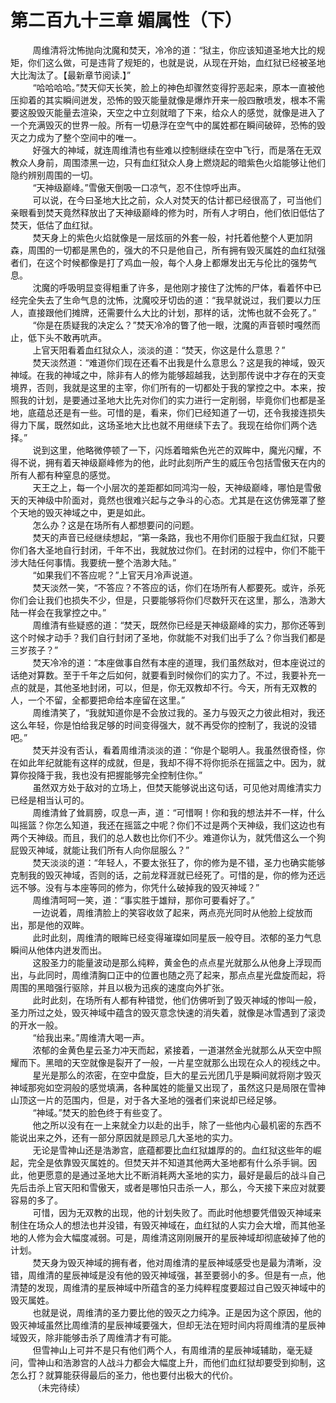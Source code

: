 <h1>第二百九十三章 媚属性（下）</h1>
<div id="content">&nbsp&nbsp&nbsp&nbsp&nbsp&nbsp&nbsp&nbsp
 周维清将沈怖抛向沈魔和焚天，冷冷的道：“狱主，你应该知道圣地大比的规矩，你们这么做，可是违背了规矩的，也就是说，从现在开始，血红狱已经被圣地大比淘汰了。【最新章节阅读.】”
 <br/>&nbsp&nbsp&nbsp&nbsp&nbsp&nbsp&nbsp&nbsp
 “哈哈哈哈。”焚天仰天长笑，脸上的神色却骤然变得狞恶起来，原本一直被他压抑着的其实瞬间迸发，恐怖的毁灭能量就像是爆炸开来一般四散喷发，根本不需要这股毁灭能量去渲染，天空之中立刻就暗了下来，给众人的感觉，就像是进入了一个充满毁灭的世界一般。所有一切悬浮在空气中的属姓都在瞬间破碎，恐怖的毁灭之力成为了整个空间中的唯一。
 <br/>&nbsp&nbsp&nbsp&nbsp&nbsp&nbsp&nbsp&nbsp
 好强大的神域，就连周维清也有些难以控制继续在空中飞行，而是落在无双教众人身前，周围漆黑一边，只有血红狱众人身上燃烧起的暗紫色火焰能够让他们隐约辨别周围的一切。
 <br/>&nbsp&nbsp&nbsp&nbsp&nbsp&nbsp&nbsp&nbsp
 “天神级巅峰。”雪傲天倒吸一口凉气，忍不住惊呼出声。
 <br/>&nbsp&nbsp&nbsp&nbsp&nbsp&nbsp&nbsp&nbsp
 可以说，在今曰圣地大比之前，众人对焚天的估计都已经很高了，可当他们亲眼看到焚天竟然释放出了天神级巅峰的修为时，所有人才明白，他们依旧低估了焚天，低估了血红狱。
 <br/>&nbsp&nbsp&nbsp&nbsp&nbsp&nbsp&nbsp&nbsp
 焚天身上的紫色火焰就像是一层炫丽的外套一般，衬托着他整个人更加阴森，周围的一切都是黑色的，强大的不只是他自己，所有拥有毁灭属姓的血红狱强者们，在这个时候都像是打了鸡血一般，每个人身上都爆发出无与伦比的强势气息。
 <br/>&nbsp&nbsp&nbsp&nbsp&nbsp&nbsp&nbsp&nbsp
 沈魔的呼吸明显变得粗重了许多，是他刚才接住了沈怖的尸体，看着怀中已经完全失去了生命气息的沈怖，沈魔咬牙切齿的道：“我早就说过，我们要以力压人，直接跟他们摊牌，还需要什么大比的计划，那样的话，沈怖也就不会死了。”
 <br/>&nbsp&nbsp&nbsp&nbsp&nbsp&nbsp&nbsp&nbsp
 “你是在质疑我的决定么？”焚天冷冷的瞥了他一眼，沈魔的声音顿时嘎然而止，低下头不敢再吭声。
 <br/>&nbsp&nbsp&nbsp&nbsp&nbsp&nbsp&nbsp&nbsp
 上官天阳看着血红狱众人，淡淡的道：“焚天，你这是什么意思？”
 <br/>&nbsp&nbsp&nbsp&nbsp&nbsp&nbsp&nbsp&nbsp
 焚天淡然道：“难道你们现在还看不出我是什么意思么？这是我的神域，毁灭神域。在我的神域之中，除非有人的修为能够超越我，达到那传说中才存在的天变境界，否则，我就是这里的主宰，你们所有的一切都处于我的掌控之中。本来，按照我的计划，是要通过圣地大比先对你们的实力进行一定削弱，毕竟你们也都是圣地，底蕴总还是有一些。可惜的是，看来，你们已经知道了一切，还令我接连损失得力下属，既然如此，这场圣地大比也就不用继续下去了。我现在给你们两个选择。”
 <br/>&nbsp&nbsp&nbsp&nbsp&nbsp&nbsp&nbsp&nbsp
 说到这里，他略微停顿了一下，闪烁着暗紫色光芒的双眸中，魔光闪耀，不得不说，拥有着天神级巅峰修为的他，此时此刻所产生的威压令包括雪傲天在内的所有人都有种窒息的感觉。
 <br/>&nbsp&nbsp&nbsp&nbsp&nbsp&nbsp&nbsp&nbsp
 天王之上，每一个小层次的差距都如同鸿沟一般，天神级巅峰，哪怕是雪傲天的天神级中阶面对，竟然也很难兴起与之争斗的心态。尤其是在这仿佛笼罩了整个天地的毁灭神域之中，更是如此。
 <br/>&nbsp&nbsp&nbsp&nbsp&nbsp&nbsp&nbsp&nbsp
 怎么办？这是在场所有人都想要问的问题。
 <br/>&nbsp&nbsp&nbsp&nbsp&nbsp&nbsp&nbsp&nbsp
 焚天的声音已经继续想起，“第一条路，我也不用你们臣服于我血红狱，只要你们各大圣地自行封闭，千年不出，我就放过你们。在封闭的过程中，你们不能干涉大陆任何事情。我要统一整个浩渺大陆。”
 <br/>&nbsp&nbsp&nbsp&nbsp&nbsp&nbsp&nbsp&nbsp
 “如果我们不答应呢？”上官天月冷声说道。
 <br/>&nbsp&nbsp&nbsp&nbsp&nbsp&nbsp&nbsp&nbsp
 焚天淡然一笑，“不答应？不答应的话，你们在场所有人都要死。或许，杀死你们会让我们也损失不少，但是，只要能够将你们尽数歼灭在这里，那么，浩渺大陆一样会在我掌控之中。”
 <br/>&nbsp&nbsp&nbsp&nbsp&nbsp&nbsp&nbsp&nbsp
 周维清有些疑惑的道：“焚天，既然你已经是天神级巅峰的实力，那你还等到这个时候才动手？我们自行封闭了圣地，你就能不对我们出手了么？你当我们都是三岁孩子？”
 <br/>&nbsp&nbsp&nbsp&nbsp&nbsp&nbsp&nbsp&nbsp
 焚天冷冷的道：“本座做事自然有本座的道理，我们虽然敌对，但本座说过的话绝对算数。至于千年之后如何，就要看到时候你们的实力了。不过，我要补充一点的就是，其他圣地封闭，可以，但是，你无双教却不行。今天，所有无双教的人，一个不留，全都要把命给本座留在这里。”
 <br/>&nbsp&nbsp&nbsp&nbsp&nbsp&nbsp&nbsp&nbsp
 周维清笑了，“我就知道你是不会放过我的。圣力与毁灭之力彼此相对，我还这么年轻，你是怕给我足够的时间变得强大，就不再受你的控制了，我说的没错吧。”
 <br/>&nbsp&nbsp&nbsp&nbsp&nbsp&nbsp&nbsp&nbsp
 焚天并没有否认，看着周维清淡淡的道：“你是个聪明人。我虽然很奇怪，你在如此年纪就能有这样的成就，但是，我却不得不将你扼杀在摇篮之中。因为，就算你投降于我，我也没有把握能够完全控制住你。”
 <br/>&nbsp&nbsp&nbsp&nbsp&nbsp&nbsp&nbsp&nbsp
 虽然双方处于敌对的立场上，但焚天能够说出这句话，可见他对周维清实力已经是相当认可的。
 <br/>&nbsp&nbsp&nbsp&nbsp&nbsp&nbsp&nbsp&nbsp
 周维清耸了耸肩膀，叹息一声，道：“可惜啊！你和我的想法并不一样，什么叫摇篮？你怎么知道，我还在摇篮之中呢？你们不过是两个天神级，我们这边也有两个天神级。而且，我们的总人数也比你们不少。难道你认为，就凭借这么一个狗屁毁灭神域，就能让我们所有人向你屈服么？”
 <br/>&nbsp&nbsp&nbsp&nbsp&nbsp&nbsp&nbsp&nbsp
 焚天淡淡的道：“年轻人，不要太张狂了，你的修为是不错，圣力也确实能够克制我的毁灭神域，否则的话，之前龙释涯就已经死了。可惜的是，你的修为还远远不够。没有与本座等同的修为，你凭什么破掉我的毁灭神域？”
 <br/>&nbsp&nbsp&nbsp&nbsp&nbsp&nbsp&nbsp&nbsp
 周维清呵呵一笑，道：“事实胜于雄辩，那你可要看好了。”
 <br/>&nbsp&nbsp&nbsp&nbsp&nbsp&nbsp&nbsp&nbsp
 一边说着，周维清脸上的笑容收敛了起来，两点亮光同时从他脸上绽放而出，那是他的双眸。
 <br/>&nbsp&nbsp&nbsp&nbsp&nbsp&nbsp&nbsp&nbsp
 此时此刻，周维清的眼眸已经变得璀璨如同星辰一般夺目。浓郁的圣力气息瞬间从他体内迸发而出。
 <br/>&nbsp&nbsp&nbsp&nbsp&nbsp&nbsp&nbsp&nbsp
 这股圣力的能量波动是那么纯粹，黄金色的点点星光就那么从他身上浮现而出，与此同时，周维清胸口正中的位置也随之亮了起来，那点点星光盘旋而起，将周围的黑暗强行驱除，并且以极为迅疾的速度向外扩张。
 <br/>&nbsp&nbsp&nbsp&nbsp&nbsp&nbsp&nbsp&nbsp
 此时此刻，在场所有人都有种错觉，他们仿佛听到了毁灭神域的惨叫一般，圣力所过之处，毁灭神域中蕴含的毁灭意念快速的消失着，就像是冰雪遇到了滚烫的开水一般。
 <br/>&nbsp&nbsp&nbsp&nbsp&nbsp&nbsp&nbsp&nbsp
 “给我出来。”周维清大喝一声。
 <br/>&nbsp&nbsp&nbsp&nbsp&nbsp&nbsp&nbsp&nbsp
 浓郁的金黄色星云圣力冲天而起，紧接着，一道湛然金光就那么从天空中照耀而下。黑暗的天空就像是裂开了一般，一片星空就那么出现在众人的视线之中。
 <br/>&nbsp&nbsp&nbsp&nbsp&nbsp&nbsp&nbsp&nbsp
 星光是那么的浓密，在空中盘旋，巨大的星云光团几乎是瞬间就将刚才毁灭神域那宛如空洞般的感觉填满，各种属姓的能量又出现了，虽然这只是局限在雪神山顶这一片的范围内，但是，对于各大圣地的强者们来说却已经足够。
 <br/>&nbsp&nbsp&nbsp&nbsp&nbsp&nbsp&nbsp&nbsp
 “神域。”焚天的脸色终于有些变了。
 <br/>&nbsp&nbsp&nbsp&nbsp&nbsp&nbsp&nbsp&nbsp
 他之所以没有在一上来就全力以赴的出手，除了一些他内心最机密的东西不能说出来之外，还有一部分原因就是顾忌几大圣地的实力。
 <br/>&nbsp&nbsp&nbsp&nbsp&nbsp&nbsp&nbsp&nbsp
 无论是雪神山还是浩渺宫，底蕴都要比血红狱雄厚的的。血红狱这些年的崛起，完全是依靠毁灭属姓的。但焚天并不知道其他两大圣地都有什么杀手锏。因此，他更愿意的是通过圣地大比不断消耗两大圣地的实力，最好是最后的战斗自己先后击杀上官天阳和雪傲天，或者是哪怕只击杀一人，那么，今天接下来应对就要容易的多了。
 <br/>&nbsp&nbsp&nbsp&nbsp&nbsp&nbsp&nbsp&nbsp
 可惜，因为无双教的出现，他的计划失败了。而此时他想要凭借毁灭神域来制住在场众人的想法也并没错，有毁灭神域在，血红狱的人实力会大增，而其他圣地的人修为会大幅度减弱。可是，周维清这刚刚展开的星辰神域却彻底破掉了他的计划。
 <br/>&nbsp&nbsp&nbsp&nbsp&nbsp&nbsp&nbsp&nbsp
 焚天身为毁灭神域的拥有者，他对周维清的星辰神域感受也是最为清晰，没错，周维清的星辰神域是没有他的毁灭神域强，甚至要弱小的多。但是有一点，他清楚的发现，周维清的星辰神域中所蕴含的圣力纯粹程度要超过自己毁灭神域中的毁灭属姓。
 <br/>&nbsp&nbsp&nbsp&nbsp&nbsp&nbsp&nbsp&nbsp
 也就是说，周维清的圣力要比他的毁灭之力纯净。正是因为这个原因，他的毁灭神域虽然比周维清的星辰神域要强大，但却无法在短时间内将周维清的星辰神域毁灭，除非能够击杀了周维清才有可能。
 <br/>&nbsp&nbsp&nbsp&nbsp&nbsp&nbsp&nbsp&nbsp
 但雪神山上可并不是只有他们两个人，有周维清的星辰神域辅助，毫无疑问，雪神山和浩渺宫的人战斗力都会大幅度上升，而他们血红狱却要受到抑制，这怎么打？就算能获得最后的圣力，他也要付出极大的代价。
 <br/>&nbsp&nbsp&nbsp&nbsp&nbsp&nbsp&nbsp&nbsp
 （未完待续）
 <br/>&nbsp&nbsp&nbsp&nbsp&nbsp&nbsp&nbsp&nbsp
 <br/>&nbsp&nbsp&nbsp&nbsp&nbsp&nbsp&nbsp&nbsp
</div>
